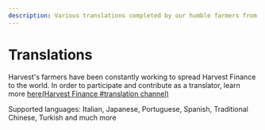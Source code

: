 ```yaml
---
description: Various translations completed by our humble farmers from all over the world.
---
```


# Translations

Harvest's farmers have been constantly working to spread Harvest Finance to the world. In order to participate and contribute as a translator, learn more [here\(Harvest Finance \#translation channel\)](https://discord.gg/hV8ScVCk)

Supported languages: Italian, Japanese, Portuguese, Spanish, Traditional Chinese, Turkish and much more

